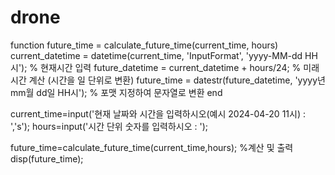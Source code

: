 # drone
function future_time = calculate_future_time(current_time, hours)
current_datetime = datetime(current_time, 'InputFormat', 'yyyy-MM-dd HH시'); % 현재시간 입력
    future_datetime = current_datetime + hours/24; % 미래시간 계산 (시간을 일 단위로 변환)
    future_time = datestr(future_datetime, 'yyyy년 mm월 dd일 HH시'); % 포맷 지정하여 문자열로 변환
end

current_time=input('현재 날짜와 시간을 입력하시오(예시 2024-04-20 11시) : ','s');
hours=input('시간 단위 숫자를 입력하시오 : ');

future_time=calculate_future_time(current_time,hours); %계산 및 출력
disp(future_time);